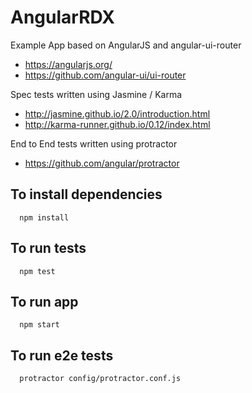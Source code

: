 AngularRDX
==========

Example App based on AngularJS and angular-ui-router
 * https://angularjs.org/
 * https://github.com/angular-ui/ui-router

Spec tests written using Jasmine / Karma
 * http://jasmine.github.io/2.0/introduction.html
 * http://karma-runner.github.io/0.12/index.html

End to End tests written using protractor
 * https://github.com/angular/protractor

To install dependencies
-----------------------
      npm install

To run tests
-----------------------

      npm test

To run app
-----------------------

      npm start

To run e2e tests
-----------------------

      protractor config/protractor.conf.js


